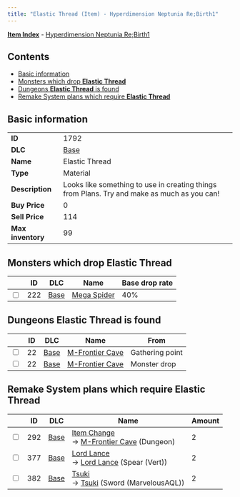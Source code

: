 ```yaml
---
title: "Elastic Thread (Item) - Hyperdimension Neptunia Re;Birth1"
---
```


[**Item Index**](/neptunia/rb1/item/index.html) - [Hyperdimension Neptunia Re;Birth1](/neptunia/rb1)

## Contents

- [Basic information](#basic-information)
- [Monsters which drop **Elastic Thread**](#monsters-which-drop-elastic-thread)
- [Dungeons **Elastic Thread** is found](#dungeons-elastic-thread-is-found)
- [Remake System plans which require **Elastic Thread**](#remake-system-plans-which-require-elastic-thread)

## Basic information

|   |   |
| -- | -- |
| **ID** | 1792 |
| **DLC** | [Base](/neptunia/rb1/dlc/1-base.html) |
| **Name** | Elastic Thread |
| **Type** | Material |
| **Description** | Looks like something to use in creating things from Plans. Try and make as much as you can! |
| **Buy Price** | 0 |
| **Sell Price** | 114 |
| **Max inventory** | 99 |

## Monsters which drop **Elastic Thread**

|    | ID | DLC | Name | Base drop rate |
| -- | -- | --- | ---- | -------------- |
| <input type="checkbox" id="rb1-monster-1-222" class="trackbox" /> | 222 | [Base](/neptunia/rb1/dlc/1-base.html) | [Mega Spider](/neptunia/rb1/monster/1-222-mega-spider.html) | 40% |

## Dungeons **Elastic Thread** is found

|    | ID | DLC | Name | From |
| -- | -- | --- | ---- | ---- |
| <input type="checkbox" id="rb1-dungeon-1-22" class="trackbox" /> | 22 | [Base](/neptunia/rb1/dlc/1-base.html) | [M-Frontier Cave](/neptunia/rb1/dungeon/1-22-m-frontier-cave.html) | Gathering point |
| <input type="checkbox" id="rb1-dungeon-1-22" class="trackbox" /> | 22 | [Base](/neptunia/rb1/dlc/1-base.html) | [M-Frontier Cave](/neptunia/rb1/dungeon/1-22-m-frontier-cave.html) | Monster drop |

## Remake System plans which require **Elastic Thread**

|    | ID | DLC | Name | Amount |
| -- | -- | --- | ---- | ------ |
| <input type="checkbox" id="rb1-remake-1-292" class="trackbox" /> | 292 | [Base](/neptunia/rb1/dlc/1-base.html) | [Item Change](/neptunia/rb1/remake/1-292-item-change.html)<br />→ [M-Frontier Cave](/neptunia/rb1/dungeon/1-22-m-frontier-cave.html) (Dungeon) | 2 |
| <input type="checkbox" id="rb1-remake-1-377" class="trackbox" /> | 377 | [Base](/neptunia/rb1/dlc/1-base.html) | [Lord Lance](/neptunia/rb1/remake/1-377-lord-lance.html)<br />→ [Lord Lance](/neptunia/rb1/item/1-2116-lord-lance.html) (Spear (Vert)) | 2 |
| <input type="checkbox" id="rb1-remake-1-382" class="trackbox" /> | 382 | [Base](/neptunia/rb1/dlc/1-base.html) | [Tsuki](/neptunia/rb1/remake/1-382-tsuki.html)<br />→ [Tsuki](/neptunia/rb1/item/1-2416-tsuki.html) (Sword (MarvelousAQL)) | 2 |